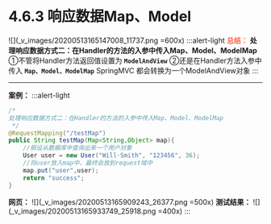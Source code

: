 # 4.6.3 响应数据Map、Model
![](_v_images/20200513165147008_11737.png =600x)
:::alert-light
<font color=tomato>**总结：**</font>
**处理响应数据方式二：在Handler的方法的入参中传入Map、Model、ModelMap**
①不管将Handler方法返回值设置为 **`ModelAndView`**
②还是在Handler方法入参中传入 **`Map、Model、ModelMap`**
SpringMVC 都会转换为一个ModelAndView对象
:::
***
**案例：**
:::alert-light
```java
/*
处理响应数据方式二：在Handler的方法的入参中传入Map、Model、ModelMap
 */
@RequestMapping("/testMap")
public String testMap(Map<String,Object> map){
    //假设从数据库中查询出来一个用户对象
    User user = new User("Will·Smith", "123456", 36);
    //将user放入map中，最终会放到request域中
    map.put("user",user);
    return "success";
}
```
**网页：**
![](_v_images/20200513165909243_26377.png =500x)
**测试结果：**
![](_v_images/20200513165933749_25918.png =400x)
:::